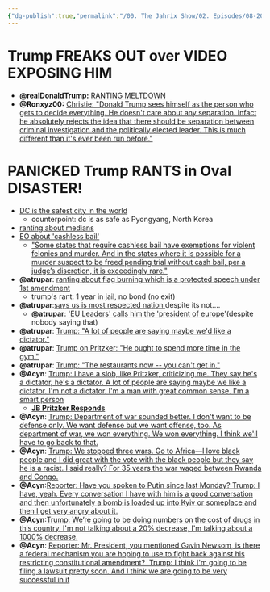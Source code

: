 ```yaml
---
{"dg-publish":true,"permalink":"/00. The Jahrix Show/02. Episodes/08-2025/25/","tags":["jahrixshow","maga","trump"],"created":"2025-08-22T14:59:44.000-04:00","updated":"2025-08-25T17:28:40.834-04:00"}
---
```


# Trump FREAKS OUT over VIDEO EXPOSING HIM
 - **@realDonaldTrump:** [RANTING MELTDOWN](https://truthsocial.com/@realDonaldTrump/115086563627159779)
 - **@Ronxyz00:** [Christie: "Donald Trump sees himself as the person who gets to decide everything. He doesn't care about any separation. Infact he absolutely rejects the idea that there should be separation between criminal investigation and the politically elected leader. This is much different than it's ever been run before."](https://x.com/Ronxyz00/status/1959983247087075388)

# PANICKED Trump RANTS in Oval DISASTER!
- [DC is the safest city in the world](https://youtu.be/rlPfxyCnxHg?t=620)
    - counterpoint: dc is as safe as Pyongyang, North Korea
- [ranting about medians](https://x.com/Acyn/status/1959995764400427214/video/1)
- [EO about 'cashless bail'](https://youtu.be/rlPfxyCnxHg?t=712)
    - ["Some states that require cashless bail have exemptions for violent felonies and murder. And in the states where it is possible for a murder suspect to be freed pending trial without cash bail, per a judge’s discretion, it is exceedingly rare."](https://www.factcheck.org/2025/08/trumps-distortions-on-cashless-bail/)
- **@atrupar**: [ranting about flag burning which is a protected speech under 1st amendment](https://x.com/atrupar/status/1959997166014894247)
     - trump's rant: 1 year in jail, no bond (no exit)
- **@atrupar**:[says us is most respected nation ]()despite its not....
     - **@atrupar**: ['EU Leaders' calls him the 'president of europe'](https://x.com/i/status/1959997138340843565)(despite nobody saying that)
- **@atrupar**: [Trump: "A lot of people are saying maybe we'd like a dictator."](https://x.com/atrupar/status/1959994112251138356)
- **@atrupar**: [Trump on Pritzker: "He ought to spend more time in the gym."](https://x.com/atrupar/status/1959993691046609264)
- **@atrupar**: [Trump: "The restaurants now -- you can't get in."](https://x.com/atrupar/status/1959993359495201164)
- **@Acyn**: [Trump: I have a slob, like Pritzker, criticizing me. They say he's a dictator, he's a dictator. A lot of people are saying maybe we like a dictator. I'm not a dictator. I'm a man with great common sense. I'm a smart person](https://x.com/Acyn/status/1959994696585105828)
    - **[JB Pritzker Responds](https://x.com/JBPritzker/status/1960022753060221262)**
- **@Acyn**: [Trump: Department of war sounded better. I don't want to be defense only. We want defense but we want offense, too. As department of war, we won everything. We won everything. I think we'll have to go back to that.](https://x.com/Acyn/status/1960002696615989311/video/1)
- **@Acyn**: [Trump: We stopped three wars. Go to Africa—I love black people and I did great with the vote with the black people but they say he is a racist. I said really? For 35 years the war waged between Rwanda and Congo.](https://x.com/Acyn/status/1960003288516161660/video/1)
- **@Acyn**:[Reporter: Have you spoken to Putin since last Monday? Trump: I have, yeah. Every conversation I have with him is a good conversation and then unfortunately a bomb is loaded up into Kyiv or someplace and then I get very angry about it.](https://x.com/Acyn/status/1960008826591330674/video/1)
- **@Acyn**:[Trump: We’re going to be doing numbers on the cost of drugs in this country. I'm not talking about a 20% decrease, I'm talking about a 1000% decrease.](https://x.com/Acyn/status/1960010827777659039/video/1)
- **@Acyn**: [Reporter: Mr. President, you mentioned Gavin Newsom, is there a federal mechanism you are hoping to use to fight back against his restricting constitutional amendment?  Trump: I think I'm going to be filing a lawsuit pretty soon. And I think we are going to be very successful in it](https://x.com/Acyn/status/1960011702600454261/video/1)